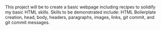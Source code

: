 This project will be to create a basic webpage including recipes to solidify my basic HTML skills. 
Skills to be demonstrated include: HTML Boilerplate creation, head, body, headers, paragraphs, images, links, git commit, and git commit messages.

